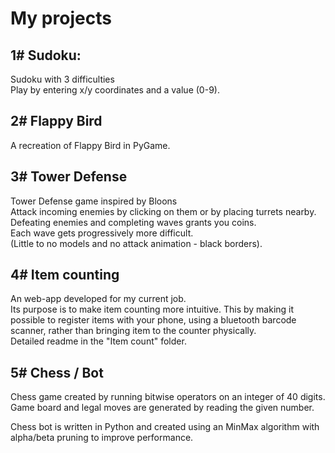 # My projects

## 1# Sudoku:  
Sudoku with 3 difficulties  
Play by entering x/y coordinates and a value (0-9).

## 2# Flappy Bird  
A recreation of Flappy Bird in PyGame.

## 3# Tower Defense  
Tower Defense game inspired by Bloons  
Attack incoming enemies by clicking on them or by placing turrets nearby.  
Defeating enemies and completing waves grants you coins.  
Each wave gets progressively more difficult.  
(Little to no models and no attack animation - black borders).

## 4# Item counting  
An web-app developed for my current job.  
Its purpose is to make item counting more intuitive. 
This by making it possible to register items with your phone, using a bluetooth barcode scanner, 
rather than bringing item to the counter physically.  
Detailed readme in the "Item count" folder.

## 5# Chess / Bot  
Chess game created by running bitwise operators on an integer of 40 digits.
Game board and legal moves are generated by reading the given number.

Chess bot is written in Python and created using an MinMax algorithm with alpha/beta pruning to improve performance.
